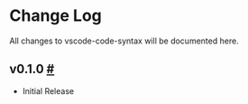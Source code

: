 # Change Log
All changes to vscode-code-syntax will be documented here.

## v0.1.0 [#](https://github.com/appliedengdesign/vscode-gcode-syntax/releases/tag/v0.1.0)

- Initial Release